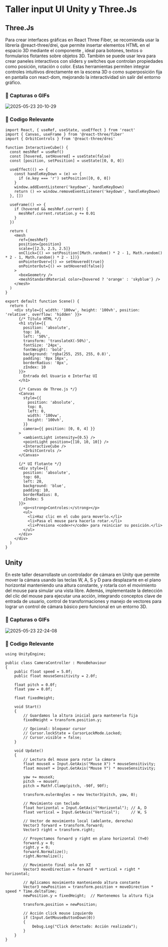 # Taller input UI Unity y Three.Js

## Three.Js

Para crear interfaces gráficas en React Three Fiber, se recomienda usar la librería @react-three/drei, que permite insertar elementos HTML en el espacio 3D mediante el componente <Html />, ideal para botones, textos o formularios flotantes sobre objetos 3D. También se puede usar leva para crear paneles interactivos con sliders y switches que controlan propiedades como posición, rotación o color. Estas herramientas permiten integrar controles intuitivos directamente en la escena 3D o como superposición fija en pantalla con react-dom, mejorando la interactividad sin salir del entorno gráfico.

### 📸 Capturas o GIFs
![2025-05-23 20-10-29](https://github.com/user-attachments/assets/1158e0c7-ecd0-4bd0-9e10-6916210628af)


### 🎯 Codigo Relevante

    import React, { useRef, useState, useEffect } from 'react'
    import { Canvas, useFrame } from '@react-three/fiber'
    import { OrbitControls } from '@react-three/drei'
    
    function InteractiveCube() {
      const meshRef = useRef()
      const [hovered, setHovered] = useState(false)
      const [position, setPosition] = useState([0, 0, 0])
    
      useEffect(() => {
        const handleKeyDown = (e) => {
          if (e.key === 'r') setPosition([0, 0, 0])
        }
        window.addEventListener('keydown', handleKeyDown)
        return () => window.removeEventListener('keydown', handleKeyDown)
      }, [])
    
      useFrame(() => {
        if (hovered && meshRef.current) {
          meshRef.current.rotation.y += 0.01
        }
      })
    
      return (
        <mesh
          ref={meshRef}
          position={position}
          scale={[2.5, 2.5, 2.5]}
          onClick={() => setPosition([Math.random() * 2 - 1, Math.random() * 2 - 1, Math.random() * 2 - 1])}
          onPointerOver={() => setHovered(true)}
          onPointerOut={() => setHovered(false)}
        >
          <boxGeometry />
          <meshStandardMaterial color={hovered ? 'orange' : 'skyblue'} />
        </mesh>
      )
    }
    
    export default function Scene() {
      return (
        <div style={{ width: '100vw', height: '100vh', position: 'relative', overflow: 'hidden' }}>
          {/* Título HTML */}
          <h1 style={{
            position: 'absolute',
            top: 10,
            left: '50%',
            transform: 'translateX(-50%)',
            fontSize: '24px',
            fontWeight: 'bold',
            background: 'rgba(255, 255, 255, 0.8)',
            padding: '8px 16px',
            borderRadius: '8px',
            zIndex: 10
          }}>
            Entrada del Usuario e Interfaz UI
          </h1>
    
          {/* Canvas de Three.js */}
          <Canvas
            style={{
              position: 'absolute',
              top: 0,
              left: 0,
              width: '100vw',
              height: '100vh',
            }}
            camera={{ position: [0, 0, 4] }}
          >
            <ambientLight intensity={0.5} />
            <pointLight position={[10, 10, 10]} />
            <InteractiveCube />
            <OrbitControls />
          </Canvas>
    
          {/* UI flotante */}
          <div style={{
            position: 'absolute',
            top: 60,
            left: 20,
            background: 'blue',
            padding: 10,
            borderRadius: 8,
            zIndex: 5
          }}>
            <p><strong>Controles:</strong></p>
            <ul>
              <li>Haz clic en el cubo para moverlo.</li>
              <li>Pasa el mouse para hacerlo rotar.</li>
              <li>Presiona <code>r</code> para reiniciar su posición.</li>
            </ul>
          </div>
        </div>
      )
    }

## Unity
En este taller desarrollaste un controlador de cámara en Unity que permite mover la cámara usando las teclas W, A, S y D para desplazarte en el plano horizontal manteniendo una altura constante, y rotarla con el movimiento del mouse para simular una vista libre. Además, implementaste la detección del clic del mouse para ejecutar una acción, integrando conceptos clave de entrada de usuario, control de transformaciones y manejo de vectores para lograr un control de cámara básico pero funcional en un entorno 3D.

### 📸 Capturas o GIFs
![2025-05-23 22-24-08](https://github.com/user-attachments/assets/fe15099e-0a72-4469-922a-916920bbae64)


### 🎯 Codigo Relevante
    using UnityEngine;
    
    public class CameraController : MonoBehaviour
    {
        public float speed = 5.0f;
        public float mouseSensitivity = 2.0f;
    
        float pitch = 0.0f;
        float yaw = 0.0f;
    
        float fixedHeight;
    
        void Start()
        {
            // Guardamos la altura inicial para mantenerla fija
            fixedHeight = transform.position.y;
    
            // Opcional: bloquear cursor
            // Cursor.lockState = CursorLockMode.Locked;
            // Cursor.visible = false;
        }
    
        void Update()
        {
            // Lectura del mouse para rotar la cámara
            float mouseX = Input.GetAxis("Mouse X") * mouseSensitivity;
            float mouseY = Input.GetAxis("Mouse Y") * mouseSensitivity;
    
            yaw += mouseX;
            pitch -= mouseY;
            pitch = Mathf.Clamp(pitch, -90f, 90f);
    
            transform.eulerAngles = new Vector3(pitch, yaw, 0);
    
            // Movimiento con teclado
            float horizontal = Input.GetAxis("Horizontal"); // A, D
            float vertical = Input.GetAxis("Vertical");     // W, S
    
            // Vector de movimiento local (adelante, derecha)
            Vector3 forward = transform.forward;
            Vector3 right = transform.right;
    
            // Proyectamos forward y right en plano horizontal (Y=0)
            forward.y = 0;
            right.y = 0;
            forward.Normalize();
            right.Normalize();
    
            // Movimiento final solo en XZ
            Vector3 moveDirection = forward * vertical + right * horizontal;
    
            // Aplicamos movimiento manteniendo altura constante
            Vector3 newPosition = transform.position + moveDirection * speed * Time.deltaTime;
            newPosition.y = fixedHeight;  // Mantenemos la altura fija
    
            transform.position = newPosition;
    
            // Acción click mouse izquierdo
            if (Input.GetMouseButtonDown(0))
            {
                Debug.Log("Click detectado: Acción realizada");
            }
        }
    }




